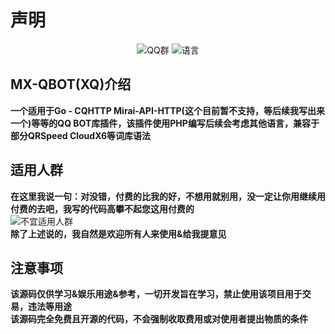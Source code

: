 # 声明

<div align=center>
<img alt="QQ群" src="https://img.shields.io/badge/QQ%E7%BE%A4-901365053-ff69b4.svg"></img>
<img alt="语言" src="https://img.shields.io/badge/%E8%AF%AD%E8%A8%80-PHP-brightgreen.svg"></img>
</div>  

## MX-QBOT(XQ)介绍
**一个适用于Go - CQHTTP Mirai-API-HTTP(这个目前暂不支持，等后续我写出来一个)等等的QQ BOT库插件，该插件使用PHP编写后续会考虑其他语言，兼容于部分QRSpeed CloudX6等词库语法**

## 适用人群
**在这里我说一句：对没错，付费的比我的好，不想用就别用，没一定让你用继续用付费的去吧，我写的代码高攀不起您这用付费的**  
![不宜适用人群](https://github.com/ggzzll/MX-QBOT/blob/main/PWANETA/1.png)  
**除了上述说的，我自然是欢迎所有人来使用&给我提意见**

## 注意事项
**该源码仅供学习&娱乐用途&参考，一切开发旨在学习，禁止使用该项目用于交易，违法等用途**  
**该源码完全免费且开源的代码，不会强制收取费用或对使用者提出物质的条件**
